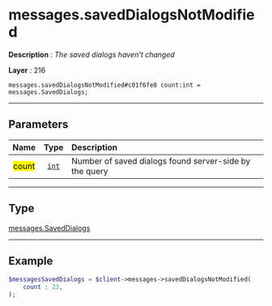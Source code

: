 # messages.savedDialogsNotModified

**Description** : *The saved dialogs haven&#039;t changed*

**Layer** : 216

```tl
messages.savedDialogsNotModified#c01f6fe8 count:int = messages.SavedDialogs;
```

---

## Parameters

| Name | Type | Description |
| :---: | :---: | :--- |
| <mark>count</mark> | [`int`](type/int) | Number of saved dialogs found server-side by the query |

---

## Type

[messages.SavedDialogs](type/messages.SavedDialogs)

---

## Example

```php
$messagesSavedDialogs = $client->messages->savedDialogsNotModified(
	count : 23,
);
```